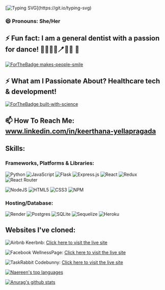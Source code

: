<!-- ![GitHub-Mark-Light](https://user-images.githubusercontent.com/3369400/139447912-e0f43f33-6d9f-45f8-be46-2df5bbc91289.png#gh-dark-mode-only)![GitHub-Mark-Dark](https://user-images.githubusercontent.com/3369400/139448065-39a229ba-4b06-434b-bc67-616e2ed80c8f.png#gh-light-mode-only)
 -->
[![Typing SVG](https://readme-typing-svg.demolab.com?font=Fira+Code&size=70&duration=2000&pause=1000&color=F747D0&vCenter=true&width=1000&height=200&lines=Hi+there%2C+I'm+Keerthana!;I'm+a+software+engineer;Thanks+for+visiting!)](https://git.io/typing-svg)

### 😄 Pronouns: She/Her

## ⚡ Fun fact: I am a general dentist with a passion for dance! 🦷👩🏽‍⚕️🪥💉🥼 💃
<!-- ![ezgif-4-001a7b47a7](https://user-images.githubusercontent.com/85444662/206585960-afe3c49d-d2e6-487d-89cc-5d08519e3cc9.gif) -->

[![ForTheBadge makes-people-smile](http://ForTheBadge.com/images/badges/makes-people-smile.svg)](http://ForTheBadge.com)

## ⚡ What am I Passionate About?  Healthcare tech & development! 

[![ForTheBadge built-with-science](http://ForTheBadge.com/images/badges/built-with-science.svg)](https://GitHub.com/Naereen/)


##  📫 How To Reach Me: www.linkedin.com/in/keerthana-yellapragada

## Skills:

### Frameworks, Platforms & Libraries:
![Python](https://img.shields.io/badge/python-3670A0?style=for-the-badge&logo=python&logoColor=ffdd54)
![JavaScript](https://img.shields.io/badge/javascript-%23323330.svg?style=for-the-badge&logo=javascript&logoColor=%23F7DF1E)
![Flask](https://img.shields.io/badge/flask-%23000.svg?style=for-the-badge&logo=flask&logoColor=white)
![Express.js](https://img.shields.io/badge/express.js-%23404d59.svg?style=for-the-badge&logo=express&logoColor=%2361DAFB)
![React](https://img.shields.io/badge/react-%2320232a.svg?style=for-the-badge&logo=react&logoColor=%2361DAFB)
![Redux](https://img.shields.io/badge/redux-%23593d88.svg?style=for-the-badge&logo=redux&logoColor=white)
![React Router](https://img.shields.io/badge/React_Router-CA4245?style=for-the-badge&logo=react-router&logoColor=white)

![NodeJS](https://img.shields.io/badge/node.js-6DA55F?style=for-the-badge&logo=node.js&logoColor=white)
![HTML5](https://img.shields.io/badge/html5-%23E34F26.svg?style=for-the-badge&logo=html5&logoColor=white)
![CSS3](https://img.shields.io/badge/css3-%231572B6.svg?style=for-the-badge&logo=css3&logoColor=white)
![NPM](https://img.shields.io/badge/NPM-%23000000.svg?style=for-the-badge&logo=npm&logoColor=white)


### Hosting/Database:
![Render](https://img.shields.io/badge/Render-%46E3B7.svg?style=for-the-badge&logo=render&logoColor=white)
![Postgres](https://img.shields.io/badge/postgres-%23316192.svg?style=for-the-badge&logo=postgresql&logoColor=white)
![SQLite](https://img.shields.io/badge/sqlite-%2307405e.svg?style=for-the-badge&logo=sqlite&logoColor=white)
![Sequelize](https://img.shields.io/badge/Sequelize-52B0E7?style=for-the-badge&logo=Sequelize&logoColor=white)
![Heroku](https://img.shields.io/badge/heroku-%23430098.svg?style=for-the-badge&logo=heroku&logoColor=white)



## Websites I've cloned:
![Airbnb](https://img.shields.io/badge/Airbnb-%23ff5a5f.svg?style=for-the-badge&logo=Airbnb&logoColor=white)  Keerbnb: [Click here to visit the live site](https://keerthana-final-airbnb-project.herokuapp.com/)


![Facebook](https://img.shields.io/badge/Facebook-%231877F2.svg?style=for-the-badge&logo=Facebook&logoColor=white)  WellnessPage: [Click here to visit the live site](https://wellnesspage.onrender.com)

![TaskRabbit](https://img.shields.io/badge/TaskRabbit-00C300?style=for-the-badge&logo=line&logoColor=white) Codebunny: [Click here to visit the live site](https://codebunny.onrender.com )


[![Naereen's top languages](https://github-readme-stats.vercel.app/api/top-langs/?username=Keerthana-Yellapragada&theme=blue-green)](https://github.com/anuraghazra/github-readme-stats)



[![Anurag's github stats](https://github-readme-stats.vercel.app/api?username=Keerthana-Yellapragada&theme=aura_dark)](https://github.com/anuraghazra/github-readme-stats)





<!--
**Keerthana-Yellapragada/Keerthana-Yellapragada** is a ✨ _special_ ✨ repository because its `README.md` (this file) appears on your GitHub profile.

Here are some ideas to get you started:

- 🔭 I’m currently working on ...
- 🌱 I’m currently learning ...
- 👯 I’m looking to collaborate on ...
- 🤔 I’m looking for help with ...
- 💬 Ask me about ...
- 📫 How to reach me: ...
- 😄 Pronouns: ...
- ⚡ Fun fact: ...
-->
